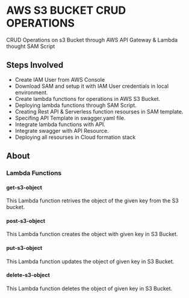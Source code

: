 # AWS S3 BUCKET CRUD OPERATIONS

CRUD Operations on s3 Bucket through AWS API Gateway & Lambda thought SAM Script

## Steps Involved
- Create IAM User from AWS Console
- Download SAM and setup it with IAM User credentials in local environment.
- Create lambda functions for operations in AWS S3 Bucket.
- Deploying lambda functions through SAM Script.
- Creating Rest API & Serverless function resourses in SAM template.
- Specifing API Template in swagger.yaml file.
- Integrate lambda functions with API.
- Integrate swagger with API Resource.
- Deploying all resourses in Cloud formation stack 

##  About

### Lambda Functions
#### get-s3-object
This Lambda function retrives the object of the given key from the S3 bucket.
#### post-s3-object
This Lambda function creates the object with given key in S3 Bucket.
#### put-s3-object
This Lambda function updates the object of given key in S3 Bucket.
#### delete-s3-object
This Lambda function deletes the object of given key in S3 Bucket.